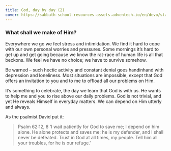 ```yaml
---
title: God, day by day (2)
cover: https://sabbath-school-resources-assets.adventech.io/en/devo/start-into-life/03-gods-fingerprints/PoI1667910699448.jpg
---
```


### What shall we make of Him?

Everywhere we go we feel stress and intimidation. We find it hard to cope with our own personal worries and pressures. Some mornings it’s hard to get up and get going because we know the rat-race of human life is all that beckons. We feel we have no choice; we have to survive somehow.

Be warned – such hectic activity and constant denial goes handinhand with depression and loneliness. Most situations are impossible, except that God offers an invitation to you and to me to offload all our problems on Him.

It’s something to celebrate, the day we learn that God is with us. He wants to help me and you to rise above our daily problems. God is not trivial, and yet He reveals Himself in everyday matters. We can depend on Him utterly and always.

As the psalmist David put it:

> <callout>Psalm 62:12, 8</callout>
> 'I wait patiently for God to save me; I depend on him alone. He alone protects and saves me; he is my defender, and I shall never be defeated. Trust in God at all times, my people. Tell him all your troubles, for he is our refuge.'